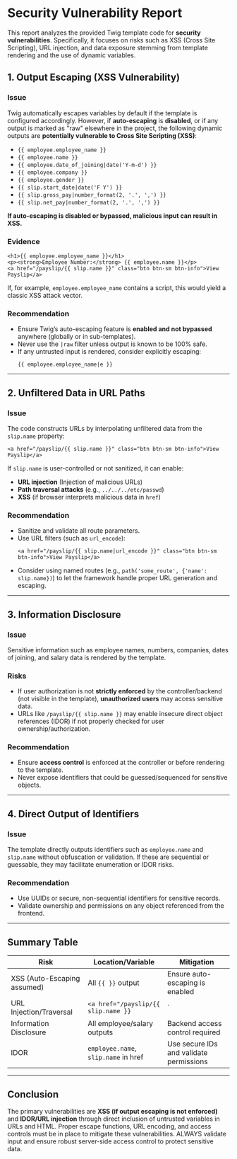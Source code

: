 # Security Vulnerability Report

This report analyzes the provided Twig template code for **security vulnerabilities**. Specifically, it focuses on risks such as XSS (Cross Site Scripting), URL injection, and data exposure stemming from template rendering and the use of dynamic variables.

## 1. Output Escaping (XSS Vulnerability)

### Issue
Twig automatically escapes variables by default if the template is configured accordingly. However, if **auto-escaping** is **disabled**, or if any output is marked as "raw" elsewhere in the project, the following dynamic outputs are **potentially vulnerable to Cross Site Scripting (XSS)**:

- `{{ employee.employee_name }}`
- `{{ employee.name }}`
- `{{ employee.date_of_joining|date('Y-m-d') }}`
- `{{ employee.company }}`
- `{{ employee.gender }}`
- `{{ slip.start_date|date('F Y') }}`
- `{{ slip.gross_pay|number_format(2, '.', ',') }}`
- `{{ slip.net_pay|number_format(2, '.', ',') }}`

**If auto-escaping is disabled or bypassed, malicious input can result in XSS.**

### Evidence

```twig
<h1>{{ employee.employee_name }}</h1>
<p><strong>Employee Number:</strong> {{ employee.name }}</p>
<a href="/payslip/{{ slip.name }}" class="btn btn-sm btn-info">View Payslip</a>
```

If, for example, `employee.employee_name` contains a script, this would yield a classic XSS attack vector.

### Recommendation

- Ensure Twig’s auto-escaping feature is **enabled and not bypassed** anywhere (globally or in sub-templates).
- Never use the `|raw` filter unless output is known to be 100% safe.
- If any untrusted input is rendered, consider explicitly escaping:
  ```twig
  {{ employee.employee_name|e }}
  ```

---

## 2. Unfiltered Data in URL Paths

### Issue
The code constructs URLs by interpolating unfiltered data from the `slip.name` property:

```twig
<a href="/payslip/{{ slip.name }}" class="btn btn-sm btn-info">View Payslip</a>
```

If `slip.name` is user-controlled or not sanitized, it can enable:
- **URL injection** (Injection of malicious URLs)
- **Path traversal attacks** (e.g., `../../../etc/passwd`)
- **XSS** (if browser interprets malicious data in `href`)

### Recommendation

- Sanitize and validate all route parameters.
- Use URL filters (such as `url_encode`):
  ```twig
  <a href="/payslip/{{ slip.name|url_encode }}" class="btn btn-sm btn-info">View Payslip</a>
  ```
- Consider using named routes (e.g., `path('some_route', {'name': slip.name})`) to let the framework handle proper URL generation and escaping.

---

## 3. Information Disclosure

### Issue
Sensitive information such as employee names, numbers, companies, dates of joining, and salary data is rendered by the template.

### Risks

- If user authorization is not **strictly enforced** by the controller/backend (not visible in the template), **unauthorized users** may access sensitive data.
- URLs like `/payslip/{{ slip.name }}` may enable insecure direct object references (IDOR) if not properly checked for user ownership/authorization.

### Recommendation

- Ensure **access control** is enforced at the controller or before rendering to the template.
- Never expose identifiers that could be guessed/sequenced for sensitive objects.

---

## 4. Direct Output of Identifiers

### Issue
The template directly outputs identifiers such as `employee.name` and `slip.name` without obfuscation or validation. If these are sequential or guessable, they may facilitate enumeration or IDOR risks.

### Recommendation

- Use UUIDs or secure, non-sequential identifiers for sensitive records.
- Validate ownership and permissions on any object referenced from the frontend.

---

## Summary Table

| Risk                        | Location/Variable                 | Mitigation                                 |
|-----------------------------|-----------------------------------|--------------------------------------------|
| XSS (Auto-Escaping assumed) | All `{{ }}` output                | Ensure auto-escaping is enabled            |
| URL Injection/Traversal     | `<a href="/payslip/{{ slip.name }}` | `|url_encode`, use route path helpers      |
| Information Disclosure      | All employee/salary outputs       | Backend access control required            |
| IDOR                        | `employee.name`, `slip.name` in href | Use secure IDs and validate permissions    |

---

## Conclusion

The primary vulnerabilities are **XSS (if output escaping is not enforced)** and **IDOR/URL injection** through direct inclusion of untrusted variables in URLs and HTML. Proper escape functions, URL encoding, and access controls must be in place to mitigate these vulnerabilities. ALWAYS validate input and ensure robust server-side access control to protect sensitive data.